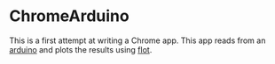 # ChromeArduino

This is a first attempt at writing a Chrome app. This app reads from an [arduino](http://www.arduino.cc) and plots the results using [flot](http://www.flotcharts.org).
